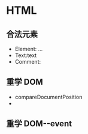 # HTML

## 合法元素

- Element: <tagname>...</tagname>
- Text:text
- Comment:<!--conments-->

## 重学 DOM

- compareDocumentPosition
-

## 重学 DOM--event
